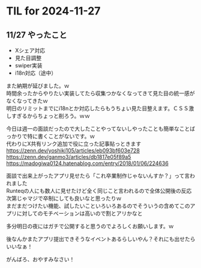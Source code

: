 # TIL for 2024-11-27
## 11/27 やったこと
- Xシェア対応
- 見た目調整
- swiper実装
- i18n対応（途中）

また納期が延びました。ｗ<br>
時間余ったからやりたい実装してたら収集つかなくなってきて見た目の統一感がなくなってきたｗ<br>
明日のリミットまでにi18nとか対応したらもうちょい見た目整えます。ＣＳＳ激しすぎるからちょっと削ろう。ｗｗ<br>

今日は週一の面談だったので大したことやってないしやったことも簡単なことばっかりで特に書くことがないです。ｗ<br>
代わりにX共有リンク追加で役に立った記事貼っときます<br>
https://zenn.dev/yoshiki105/articles/eb093bf603e728<br>
https://zenn.dev/ganmo3/articles/db1817e05f89a5<br>
https://madogiwa0124.hatenablog.com/entry/2018/01/06/224636<br>

面談で出来上がったアプリ見せたら「これ卒業制作じゃないんすか？」って言われました<br>
Runteqの人にも数人に見せたけど全く同じこと言われるので全体公開後の反応次第じゃマジで卒制にしても良いなと思ったりｗ<br>
まだまだつけたい機能、試したいこといろいろあるのでそういうの含めてこのアプリに対してのモチベーションは高いので割とアリかなと<br>

多分明日の夜にはガチで公開すると思うのでよろしくお願いします。ｗ<br>

後なんかまたアプリ提出できそうなイベントあるらしいやん？それにも出せたらいいなぁ！<br>

がんばろ、おやすみなさい！<br>
